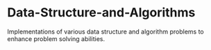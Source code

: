 # Data-Structure-and-Algorithms
Implementations of various data structure and algorithm problems to enhance problem solving abilities.
